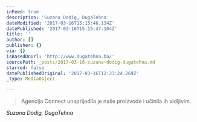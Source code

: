 ```yaml
---
inFeed: true
description: 'Suzana Dodig, DugaTehna'
dateModified: '2017-03-16T15:15:46.134Z'
datePublished: '2017-03-16T15:15:47.104Z'
title: ''
author: []
publisher: {}
via: {}
isBasedOnUrl: 'http://www.dugatehna.ba/'
sourcePath: _posts/2017-03-16-suzana-dodig-dugatehna.md
starred: false
datePublishedOriginal: '2017-03-16T12:33:24.269Z'
_type: MediaObject

---
```

> Agencija Connect unaprijedila je naše proizvode i učinila ih vidljivim.

_Suzana Dodig, DugaTehna_
